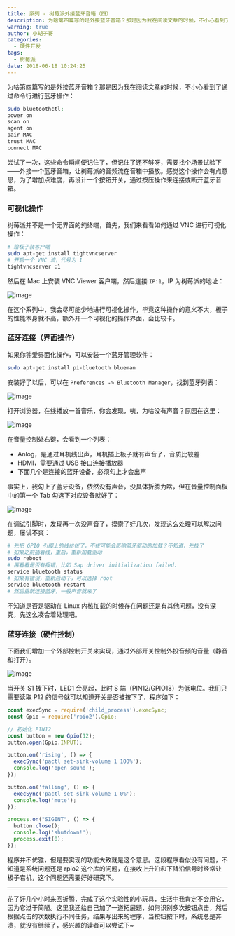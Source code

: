 ```yaml
---
title: 系列 - 树莓派外接蓝牙音箱（四）
description: 为啥第四篇写的是外接蓝牙音箱？那是因为我在阅读文章的时候，不小心看到了通过命令行进行蓝牙操作
warning: true
author: 小胡子哥
categories:
  - 硬件开发
tags:
  - 树莓派
date: 2018-06-18 10:24:25
---
```


为啥第四篇写的是外接蓝牙音箱？那是因为我在阅读文章的时候，不小心看到了通过命令行进行蓝牙操作：

```bash
sudo bluetoothctl;
power on
scan on
agent on
pair MAC
trust MAC
connect MAC
```

尝试了一次，这些命令瞬间便记住了，但记住了还不够呀，需要找个场景试验下——外接一个蓝牙音箱，让树莓派的音频流在音箱中播放。感觉这个操作会有点意思，为了增加点难度，再设计一个按钮开关，通过按压操作来连接或断开蓝牙音箱。

### 可视化操作

树莓派并不是一个无界面的纯终端，首先，我们来看看如何通过 VNC 进行可视化操作：

```bash
# 给板子装客户端
sudo apt-get install tightvncserver
# 开启一个 VNC 流，代号为 1
tightvncserver :1
```

然后在 Mac 上安装 VNC Viewer 客户端，然后连接 `IP:1`，IP 为树莓派的地址：

![image](https://cdn.jsdelivr.net/gh/barretlee/blog/blog/src/blogimgs/2018/06/18/2018-06-12-20-34-53.png)

在这个系列中，我会尽可能少地进行可视化操作，毕竟这种操作的意义不大，板子的性能本身就不高，额外开一个可视化的操作界面，会比较卡。

### 蓝牙连接（界面操作）

如果你钟爱界面化操作，可以安装一个蓝牙管理软件：

```bash
sudo apt-get install pi-bluetooth blueman
```

安装好了以后，可以在 `Preferences -> Bluetooth Manager`，找到蓝牙列表：

![image](https://cdn.jsdelivr.net/gh/barretlee/blog/blog/src/blogimgs/2018/06/18/2018-06-18-23-04-53.png)

打开浏览器，在线播放一首音乐，你会发现，咦，为啥没有声音？原因在这里：

![image](https://cdn.jsdelivr.net/gh/barretlee/blog/blog/src/blogimgs/2018/06/18/2018-06-17-03-03-22.png)

在音量控制处右键，会看到一个列表：

- Anlog，是通过耳机线出声，耳机插上板子就有声音了，音质比较差
- HDMI，需要通过 USB 接口连接播放器
- 下面几个是连接的蓝牙设备，必须勾上才会出声

事实上，我勾上了蓝牙设备，依然没有声音，没具体折腾为啥，但在音量控制面板中的第一个 Tab 勾选下对应设备就好了：

![image](https://cdn.jsdelivr.net/gh/barretlee/blog/blog/src/blogimgs/2018/06/18/2018-06-17-03-02-32.png)

在调试引脚时，发现再一次没声音了，摸索了好几次，发现这么处理可以解决问题，屡试不爽：

```bash
# 先把 GPIO 引脚上的线给拔了，不拔可能会影响蓝牙驱动的加载？不知道，先拔了
# 如果之前插着线，重启，重新加载驱动
sudo reboot
# 再看看是否有报错，比如 Sap driver initialization failed.
service bluetooth status
# 如果有错误，重新启动下，可以选择 root
service bluetooth restart
# 然后重新连接蓝牙，一般声音就来了
```

不知道是否是驱动在 Linux 内核加载的时候存在问题还是有其他问题，没有深究，先这么凑合着处理吧。

### 蓝牙连接（硬件控制）

下面我们增加一个外部控制开关来实现，通过外部开关控制外投音频的音量（静音和打开）。

![image](https://cdn.jsdelivr.net/gh/barretlee/blog/blog/src/blogimgs/2018/06/18/2018-06-18-12-08-12.png)

当开关 S1 拨下时，LED1 会亮起，此时 S 端（PIN12/GPIO18）为低电位。我们只需要读取 P12 的信号就可以知道开关是否被按下了，程序如下：

```js
const execSync = require('child_process').execSync;
const Gpio = require('rpio2').Gpio;

// 初始化 PIN12
const button = new Gpio(12);
button.open(Gpio.INPUT);

button.on('rising', () => {
  execSync('pactl set-sink-volume 1 100%');
  console.log('open sound');
});

button.on('falling', () => {
  execSync('pactl set-sink-volume 1 0%');
  console.log('mute');
});

process.on("SIGINT", () => {
  button.close();
  console.log('shutdown!');
  process.exit(0);
});
```

程序并不优雅，但是要实现的功能大致就是这个意思。这段程序看似没有问题，不知道是系统问题还是 rpio2 这个库的问题，在接收上升沿和下降沿信号时经常让板子宕机，这个问题还需要好好研究下。

---

花了好几个小时来回折腾，完成了这个实验性的小玩具，生活中我肯定不会用它，因为它过于简陋。这里我还给自己加了一道拓展题，如何识别多次按钮点击，然后根据点击的次数执行不同任务，结果写出来的程序，当按钮按下时，系统总是奔溃，就没有继续了，感兴趣的读者可以尝试下~


